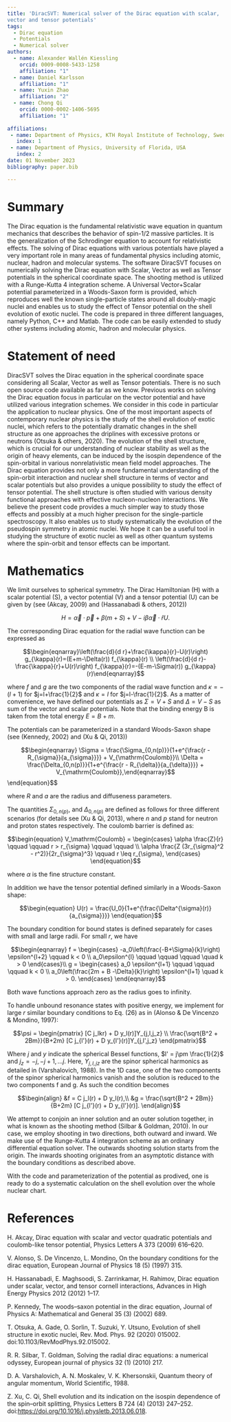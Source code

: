 ```yaml
---
title: 'DiracSVT: Numerical solver of the Dirac equation with scalar,
vector and tensor potentials'
tags:
  - Dirac equation
  - Potentials
  - Numerical solver
authors:
  - name: Alexander Wallén Kiessling
    orcid: 0009-0008-5433-1258
    affiliation: "1" 
  - name: Daniel Karlsson
    affiliation: "1"
  - name: Yuxin Zhao
    affiliation: "2"
  - name: Chong Qi
    orcid: 0000-0002-1406-5695
    affiliation: "1"
    
affiliations:
 - name: Department of Physics, KTH Royal Institute of Technology, Sweden
   index: 1
 - name: Department of Physics, University of Florida, USA
   index: 2
date: 01 November 2023 
bibliography: paper.bib

---
```


# Summary
The Dirac equation is the fundamental relativistic wave equation in quantum mechanics that describes the behavior of spin-1/2 massive particles. It is the generalization of the Schrodinger equation to account for relativistic effects. The solving of Dirac equations with various potentials have played a very important role in many areas of fundamental physics including atomic, nuclear, hadron and molecular systems. The software DiracSVT focuses on numerically solving the Dirac equation with Scalar, Vector as well as Tensor potentials in the spherical coordinate space. The shooting method is utilized with a Runge-Kutta 4 integration scheme. A Universal Vector+Scalar potential parameterized in a Woods-Saxon form is provided, which reproduces well the known single-particle states around all doubly-magic nuclei and enables us to study the effect of Tensor potential on the shell evolution of exotic nuclei. The code is prepared in three different languages, namely Python, C++ and Matlab. The code can be easily extended to study other systems including atomic, hadron and molecular physics.

# Statement of need
DiracSVT solves the Dirac equation in the spherical coordinate space considering all Scalar, Vector as well as Tensor potentials. There is no such open source code available as far as we know. Previous works on solving the Dirac equation focus in
particular on the vector potential and have utilized various integration schemes. We consider in this code in particular the application to nuclear physics.  One of the most important aspects of contemporary nuclear physics is the study of the shell evolution of exotic nuclei, which refers to the potentially dramatic changes in the shell structure as one approaches the driplines with excessive protons or neutrons (Otsuka & others, 2020). The evolution of the shell structure, which is crucial for our understanding of nuclear stability as well as the origin of heavy elements, can be induced by the isospin dependence of the spin-orbital in various nonrelativistic mean field model approaches. The Dirac equation provides not only  a more fundamental understanding of the spin-orbit interaction and nuclear shell structure in terms of vector and scalar potentials but also provides a unique possibility to study the effect of tensor potential. The shell structure is often studied with various density functional approaches with effective nucleon-nucleon interactions. We believe the present code provides a much simpler way to study those effects and possibly at a much higher precison for the single-particle spectroscopy. It also enables us to study systematically the evolution of the pseudospin symmetry in atomic nuclei.
We hope it can be a useful tool in studying the structure of exotic nuclei as well as other
quantum systems where the spin-orbit and tensor effects can be important.

# Mathematics

We limit ourselves to spherical symmetry. The Dirac Hamiltonian \(H\) with a scalar potential \(S\), a vector potential \(V\) and a tensor potential \(U\) can be given by (see (Akcay, 2009) and (Hassanabadi & others, 2012))

$$\begin{equation}
   H=\vec{\alpha} \cdot \vec{p}+\beta(m+S)+V-i \beta \vec{\alpha} \cdot \hat{r} U.
\end{equation}$$

The corresponding Dirac equation for the radial wave function can be expressed as

$$\begin{eqnarray}\left(\frac{d}{d r}+\frac{\kappa}{r}-U(r)\right) g_{\kappa}(r)=(E+m-\Delta(r)) f_{\kappa}(r) \\ \left(\frac{d}{d r}-\frac{\kappa}{r}+U(r)\right) f_{\kappa}(r)=-(E-m-\Sigma(r)) g_{\kappa}(r)\end{eqnarray}$$

where $f$ and $g$ are the two components of the radial wave function and $\kappa=-(l+1)$ for $j=l+\frac{1}{2}$ and $\kappa=l$ for $j=l-\frac{1}{2}$.
As a matter of convenience, we have defined our potentials as $\Sigma = V + S$ and $\Delta = V - S$ as sum of the vector and scalar potentials. Note that the binding energy B is taken from the total energy $E = B + m.$

The potentials can be parameterized in a standard Woods-Saxon shape (see (Kennedy, 2002) and (Xu & Qi, 2013))

$$\begin{eqnarray}
 \Sigma = \frac{\Sigma_{0,n(p)}}{1+e^{\frac{r - R_{\sigma}}{a_{\sigma}}}} + V_{\mathrm{Coulomb}}\\
 \Delta = \frac{\Delta_{0,n(p)}}{1+e^{\frac{r - R_{\delta}}{a_{\delta}}}} + V_{\mathrm{Coulomb}},\end{eqnarray}$$
 \end{equation}$$

where $R$ and $a$ are the radius and diffuseness parameters.

The quantities $\Sigma_{0,n(p)},$ and $\Delta_{0,n(p)}$ are defined as follows for three different scenarios (for details see (Xu & Qi, 2013), where $n$ and $p$ stand for neutron and proton states respectively.
The coulomb barrier is defined as:

$$\begin{equation}
V_\mathrm{Coulomb} = 
\begin{cases}
	\alpha \frac{Z}{r} \qquad \qquad  r > r_{\sigma} \qquad \qquad \\
	\alpha \frac{Z (3r_{\sigma}^2 - r^2)}{2r_{\sigma}^3} \qquad r \leq r_{\sigma},
\end{cases}
\end{equation}$$

where $\alpha$ is the fine structure constant.

In addition we have the tensor potential defined similarly in a Woods-Saxon shape: 

$$\begin{equation}
  U(r) = \frac{U_0}{1+e^{\frac{\Delta^{\sigma}(r)}{a_{\sigma}}}}  
\end{equation}$$


The boundary condition for bound states is defined separately for cases with small and large radii. For small $r$, we have

$$\begin{eqnarray} 
f = 
\begin{cases}
	-a_0\left(\frac{-B+\Sigma}{k}\right) \epsilon^{l+2} \qquad k < 0 \\
	a_0\epsilon^{l}  \qquad \qquad \qquad \quad  k > 0 
\end{cases}\\
g = 
\begin{cases}
	a_0 \epsilon^{l+1} \qquad \qquad \qquad  k < 0   \\
	a_0\left(\frac{2m + B -\Delta}{k}\right) \epsilon^{l+1} \quad  k > 0.
\end{cases}
\end{eqnarray}$$

Both wave functions approach zero as the radius goes to infinity.

To handle unbound resonance states with positive energy, we implement for  large $r$ similar boundary conditions to Eq. (26) as in (Alonso & De Vincenzo & Mondino, 1997):

$$\psi = 
\begin{pmatrix}
	[C j_lkr) + D y_l(r)]Y_{j,l,j_z} \\
	\frac{\sqrt{B^2 + 2Bm}}{B+2m} [C j_{l'}(r) + D y_{l'}(r)]Y_{j,l',j_z}
\end{pmatrix}$$

Where $j$ and $y$ indicate the spherical Bessel functions, $l' = j\pm \frac{1}{2}$ and $j_z = -j, -j+1, \dots j.$ Here, $Y_{j,l,jz}$ are the spinor spherical harmonics as detailed in (Varshalovich, 1988). In the 1D case, one of the two components of the spinor spherical harmonics vanish and the solution is reduced to the two components f and g. As such the condition becomes

$$\begin{align} 
&f = C j_l(r) + D y_l(r),\\
&g = \frac{\sqrt{B^2 + 2Bm}}{B+2m} [C j_{l'}(r) + D y_{l'}(r)]. 
\end{align}$$

We attempt to conjoin an inner solution and an outer solution together, in
what is known as the shooting method (Silbar & Goldman, 2010). In our case, we employ shooting in two directions, both outward and
inward. We make use of the Runge-Kutta 4 integration scheme as an ordinary
differential equation solver. The outwards shooting solution starts from the origin. The inwards shooting originates from an asymptotic distance with the boundary conditions as described above.

With the code and parameterization of the potential as prodived, one is ready to do a systematic calculation on the shell evolution over the whole nuclear chart.

# References
H. Akcay, Dirac equation with scalar and vector quadratic potentials and
coulomb-like tensor potential, Physics Letters A 373 (2009) 616–620.

V. Alonso, S. De Vincenzo, L. Mondino, On the boundary conditions
for the dirac equation, European Journal of Physics 18 (5) (1997) 315.

H. Hassanabadi, E. Maghsoodi, S. Zarrinkamar, H. Rahimov, Dirac
equation under scalar, vector, and tensor cornell interactions, Advances
in High Energy Physics 2012 (2012) 1–17.

P. Kennedy, The woods–saxon potential in the dirac equation, Journal
of Physics A: Mathematical and General 35 (3) (2002) 689.

T. Otsuka, A. Gade, O. Sorlin, T. Suzuki, Y. Utsuno, Evolution of
shell structure in exotic nuclei, Rev. Mod. Phys. 92 (2020) 015002.
doi:10.1103/RevModPhys.92.015002.

R. R. Silbar, T. Goldman, Solving the radial dirac equations: a numerical odyssey, European journal of physics 32 (1) (2010) 217.

D. A. Varshalovich, A. N. Moskalev, V. K. Khersonskii, Quantum theory
of angular momentum, World Scientific, 1988.

Z. Xu, C. Qi, Shell evolution and its indication on the isospin
dependence of the spin–orbit splitting, Physics Letters B 724 (4) (2013)
247–252. doi:https://doi.org/10.1016/j.physletb.2013.06.018.


